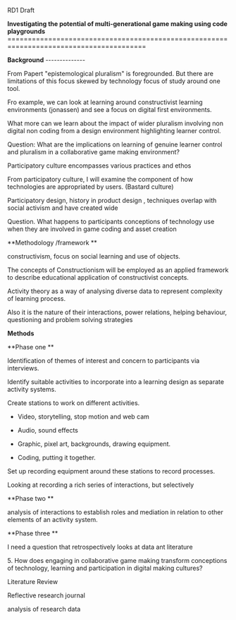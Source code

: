 RD1 Draft

**Investigating the potential of multi-generational game making using code playgrounds** ========================================================================================

**Background** --------------

From Papert "epistemological pluralism" is foregrounded. But there are limitations of this focus skewed by technology focus of study around one tool.

Fro example, we can look at learning around constructivist learning environments (jonassen) and see a focus on digital first environments.

What more can we learn about the impact of wider pluralism involving non digital non coding from a design environment highlighting learner control.

Question: What are the implications on learning of genuine learner control and pluralism in a collaborative game making environment?

Participatory culture encompasses various practices and ethos

From participatory culture, I will examine the component of how technologies are appropriated by users. (Bastard culture)

Participatory design, history in product design , techniques overlap with social activism and have created wide

Question. What happens to participants conceptions of technology use when they are involved in game coding and asset creation

**Methodology /framework **

constructivism, focus on social learning and use of objects.

The concepts of Constructionism will be employed as an applied framework to describe educational application of constructivist concepts.

Activity theory as a way of analysing diverse data to represent complexity of learning process.

Also it is the nature of their interactions, power relations, helping behaviour, questioning and problem solving strategies

**Methods**

**Phase one **

Identification of themes of interest and concern to participants via interviews.

Identify suitable activities to incorporate into a learning design as separate activity systems.

Create stations to work on different activities.

-   Video, storytelling, stop motion and web cam

-   Audio, sound effects

-   Graphic, pixel art, backgrounds, drawing equipment.

-   Coding, putting it together.

Set up recording equipment around these stations to record processes.

Looking at recording a rich series of interactions, but selectively

**Phase two **

analysis of interactions to establish roles and mediation in relation to other elements of an activity system.

**Phase three **

I need a question that retrospectively looks at data ant literature

5\. How does engaging in collaborative game making transform conceptions of technology, learning and participation in digital making cultures?

Literature Review

Reflective research journal

analysis of research data 